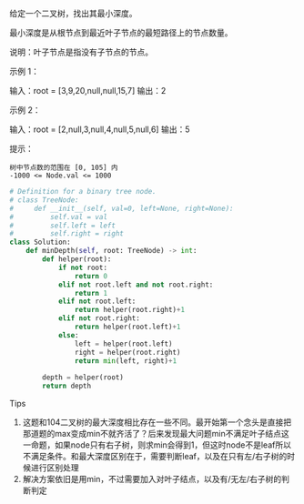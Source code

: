 给定一个二叉树，找出其最小深度。

最小深度是从根节点到最近叶子节点的最短路径上的节点数量。

说明：叶子节点是指没有子节点的节点。

 

示例 1：

输入：root = [3,9,20,null,null,15,7]
输出：2

示例 2：

输入：root = [2,null,3,null,4,null,5,null,6]
输出：5

 

提示：

    树中节点数的范围在 [0, 105] 内
    -1000 <= Node.val <= 1000



````python
# Definition for a binary tree node.
# class TreeNode:
#     def __init__(self, val=0, left=None, right=None):
#         self.val = val
#         self.left = left
#         self.right = right
class Solution:
    def minDepth(self, root: TreeNode) -> int:
        def helper(root):
            if not root:
                return 0 
            elif not root.left and not root.right:
                return 1
            elif not root.left:
                return helper(root.right)+1
            elif not root.right:
                return helper(root.left)+1
            else:
                left = helper(root.left)
                right = helper(root.right)
                return min(left, right)+1
        
        depth = helper(root)
        return depth 

````



Tips

1. 这题和104二叉树的最大深度相比存在一些不同。最开始第一个念头是直接把那道题的max变成min不就齐活了？后来发现最大问题min不满足叶子结点这一命题，如果node只有右子树，则求min会得到1，但这时node不是leaf所以不满足条件。和最大深度区别在于，需要判断leaf，以及在只有左/右子树的时候进行区别处理
2. 解决方案依旧是用min，不过需要加入对叶子结点，以及有/无左/右子树的判断判定

